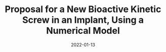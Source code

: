 ---
title: "Proposal for a New Bioactive Kinetic Screw in an Implant, Using a Numerical Model"
collection: publications
permalink: /publication/2022-New-Bioactive-Kinetic-Screw
date: 2022-01-13
venue: 'Applied Sciences'
paperurl: '/files/pdf/journal-papers/New-Bioactive-Kinetic-Screw.pdf'
link: 'https://www.mdpi.com/2076-3417/12/2/779'
citation: 'Andreucci, C., Alshaya, A., Fonseca, E., Jorge, R. 2022. &quot;Proposal for a New Bioactive Kinetic Screw in an Implant, Using a Numerical Model.&quot; <i>Applied Sciences</i> 12 (2): 779.'
---